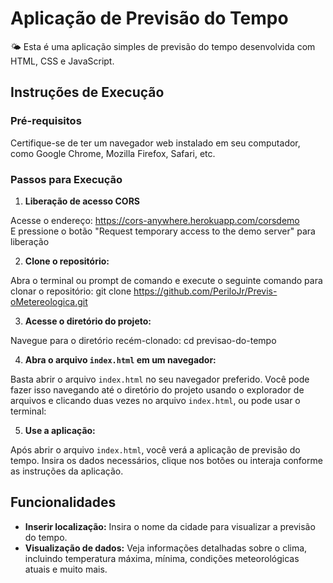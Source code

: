 # Aplicação de Previsão do Tempo

🌤️ Esta é uma aplicação simples de previsão do tempo desenvolvida com HTML, CSS e JavaScript.

## Instruções de Execução

### Pré-requisitos

Certifique-se de ter um navegador web instalado em seu computador, como Google Chrome, Mozilla Firefox, Safari, etc.

### Passos para Execução

1. **Liberação de acesso CORS**

Acesse o endereço: https://cors-anywhere.herokuapp.com/corsdemo
<br>
E pressione o botão "Request temporary access to the demo server" para liberação

2. **Clone o repositório:**
   
Abra o terminal ou prompt de comando e execute o seguinte comando para clonar o repositório:
git clone https://github.com/PeriloJr/Previs-oMetereologica.git

3. **Acesse o diretório do projeto:**

Navegue para o diretório recém-clonado:
cd previsao-do-tempo

4. **Abra o arquivo `index.html` em um navegador:**

Basta abrir o arquivo `index.html` no seu navegador preferido. Você pode fazer isso navegando até o diretório do projeto usando o explorador de arquivos e clicando duas vezes no arquivo `index.html`, ou pode usar o terminal:

5. **Use a aplicação:**

Após abrir o arquivo `index.html`, você verá a aplicação de previsão do tempo. Insira os dados necessários, clique nos botões ou interaja conforme as instruções da aplicação.

## Funcionalidades

- **Inserir localização:** Insira o nome da cidade para visualizar a previsão do tempo.
- **Visualização de dados:** Veja informações detalhadas sobre o clima, incluindo temperatura máxima, mínima, condições meteorológicas atuais e muito mais.

